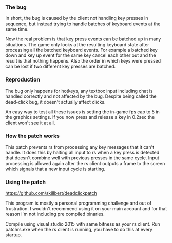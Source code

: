 ### The bug
In short, the bug is caused by the client not handling key presses in sequence, but instead trying to handle batches of keyboard events at the same time.  

Now the real problem is that key press events can be batched up in many situations. The game only looks at the resulting keyboard state after processing all the batched keyboard events. For example a batched key down and key up event for the same key cancel each other out and the result is that nothing happens. Also the order in which keys were pressed can be lost if two different key presses are batched.

### Reproduction
The bug only happens for hotkeys, any textbox input including chat is handled correctly and not affected by the bug. Despite being called the dead-click bug, it doesn't actually affect clicks.

An easy way to test all these issues is setting the in-game fps cap to 5 in the graphics settings. If you now press and release a key in 0.2sec the client won't see it at all.

### How the patch works
This patch prevents rs from processing any key messages that it can't handle. It does this by halting all input to rs when a key press is detected that doesn't combine well with previous presses in the same cycle. Input processing is allowed again after the rs client outputs a frame to the screen which signals that a new input cycle is starting.

### Using the patch
https://github.com/skillbert/deadclickpatch

This program is mostly a personal programming challenge and out of frustration. I wouldn't recommend using it on your main account and for that reason i'm not including pre compiled binaries.

Compile using visual studio 2015 with same bitness as your rs client. Run patchrs.exe when the rs client is running, you have to do this at every startup.
